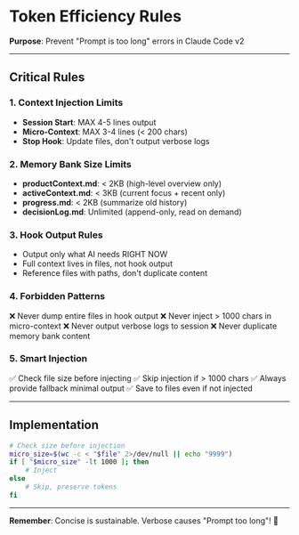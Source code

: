 # Token Efficiency Rules

**Purpose**: Prevent "Prompt is too long" errors in Claude Code v2

---

## Critical Rules

### 1. Context Injection Limits
- **Session Start**: MAX 4-5 lines output
- **Micro-Context**: MAX 3-4 lines (< 200 chars)
- **Stop Hook**: Update files, don't output verbose logs

### 2. Memory Bank Size Limits
- **productContext.md**: < 2KB (high-level overview only)
- **activeContext.md**: < 3KB (current focus + recent only)
- **progress.md**: < 2KB (summarize old history)
- **decisionLog.md**: Unlimited (append-only, read on demand)

### 3. Hook Output Rules
- Output only what AI needs RIGHT NOW
- Full context lives in files, not hook output
- Reference files with paths, don't duplicate content

### 4. Forbidden Patterns
❌ Never dump entire files in hook output
❌ Never inject > 1000 chars in micro-context
❌ Never output verbose logs to session
❌ Never duplicate memory bank content

### 5. Smart Injection
✅ Check file size before injecting
✅ Skip injection if > 1000 chars
✅ Always provide fallback minimal output
✅ Save to files even if not injected

---

## Implementation

```bash
# Check size before injection
micro_size=$(wc -c < "$file" 2>/dev/null || echo "9999")
if [ "$micro_size" -lt 1000 ]; then
    # Inject
else
    # Skip, preserve tokens
fi
```

---

**Remember**: Concise is sustainable. Verbose causes "Prompt too long"! 🎯
